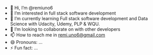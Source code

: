 - 👋 Hi, I’m @remiuno6
- 👀 I’m interested in full stack software development 
- 🌱 I’m currently learning Full stack software development and Data Science with Udacity, Udemy, PLP & WQU.
- 💞️ I’m looking to collaborate on with other developers 
- 📫 How to reach me in remi.uno6@gmail.com
- 😄 Pronouns: ...
- ⚡ Fun fact: ...

<!---
remiuno6/remiuno6 is a ✨ special ✨ repository because its `README.md` (this file) appears on your GitHub profile.
You can click the Preview link to take a look at your changes.
--->
